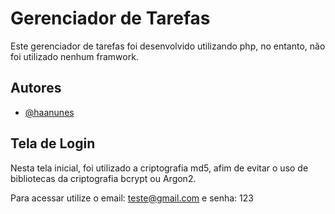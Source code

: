 # Gerenciador de Tarefas

Este gerenciador de tarefas foi desenvolvido utilizando php, no entanto, não foi utilizado nenhum framwork.


## Autores

- [@haanunes](https://www.github.com/haanunes)


## Tela de Login
Nesta tela inicial, foi utilizado a criptografia md5, afim de evitar o uso de bibliotecas da criptografia bcrypt ou Argon2.

Para acessar utilize o email: teste@gmail.com e senha: 123


